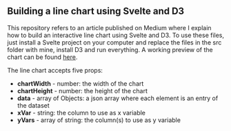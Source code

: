 ## Building a line chart using Svelte and D3
This repository refers to an article published on Medium where I explain how to build an interactive line chart using Svelte and D3.
To use these files, just install a Svelte project on your computer and replace the files in the src folder with mine, install D3 and run everything.
A working preview of the chart can be found [here](http://steflyx.com/lineChartSvelte/).

The line chart accepts five props:
 - **chartWidth** - number: the width of the chart
 - **chartHeight** - number: the height of the chart
 - **data** - array of Objects: a json array where each element is an entry of the dataset
 - **xVar** - string: the column to use as x variable
 - **yVars** - array of string: the column(s) to use as y variable

